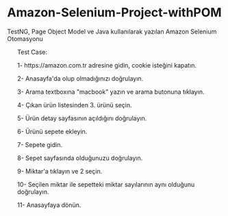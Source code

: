 # Amazon-Selenium-Project-withPOM
TestNG, Page Object Model ve Java kullanılarak yazılan Amazon Selenium Otomasyonu


<ul>Test Case:</ul> 
<ul>1- https://amazon.com.tr adresine gidin, cookie isteğini kapatın.</ul> 
<ul>2- Anasayfa'da olup olmadığınızı doğrulayın.</ul> 
<ul>3- Arama textboxına "macbook" yazın ve arama butonuna tıklayın.</ul> 
<ul>4- Çıkan ürün listesinden 3. ürünü seçin.</ul> 
<ul>5- Ürün detay sayfasının açıldığını doğrulayın.</ul> 
<ul>6- Ürünü sepete ekleyin.</ul> 
<ul>7- Sepete gidin.</ul> 
<ul>8- Sepet sayfasında olduğunuzu doğrulayın.</ul> 
<ul>9- Miktar'a tıklayın ve 2 seçin.</ul> 
<ul>10- Seçilen miktar ile sepetteki miktar sayılarının aynı olduğunu doğrulayın.</ul> 
<ul>11- Anasayfaya dönün.</ul> 
